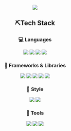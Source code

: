 
<p align="center">
<img src="https://github-readme-stats.vercel.app/api?username=coo1river&show_icons=true&theme=default">
</p>

<div align="center">

## ⛏️Tech Stack

### 💻 Languages
<img src="https://shields.io/badge/HTML5-E34F26?logo=HTML5&logoColor=white&style=for-the-badge" />
<img src="https://shields.io/badge/CSS3-1572B6?logo=CSS3&logoColor=white&style=for-the-badge" />
<img src="https://shields.io/badge/JavaScript-F7DF1E?logo=JavaScript&logoColor=white&style=for-the-badge" />
<img src="https://shields.io/badge/Typescript-3178C6?logo=Typescript&logoColor=white&style=for-the-badge" />


### 🧩 Frameworks & Libraries
<img src="https://shields.io/badge/react-61DAFB?logo=react&logoColor=white&style=for-the-badge" />
<img src="https://shields.io/badge/next.js-000000?logo=next.js&logoColor=white&style=for-the-badge" />
<img src="https://shields.io/badge/vue.js-4FC08D?logo=vue.js&logoColor=white&style=for-the-badge" />
<img src="https://shields.io/badge/recoil-3578E5?logo=recoil&logoColor=white&style=for-the-badge" />
<img src="https://shields.io/badge/zustand-000000?logo=zustand&logoColor=white&style=for-the-badge" />

### 🎨 Style
<img src="https://shields.io/badge/styledcomponents-DB7093?logo=styledcomponents&logoColor=white&style=for-the-badge" />
<img src="https://shields.io/badge/tailwindcss-06B6D4?logo=tailwindcss&logoColor=white&style=for-the-badge" />

### 🧰 Tools
<img src="https://shields.io/badge/React_Hook_Form-EC5990?logo=reacthookform&logoColor=white&style=for-the-badge" />
<img src="https://shields.io/badge/TanStack_Query-FF4154?logo=react-query&logoColor=white&style=for-the-badge" />
<img src="https://shields.io/badge/Storybook-FF4785?logo=storybook&logoColor=white&style=for-the-badge" />

</div>

